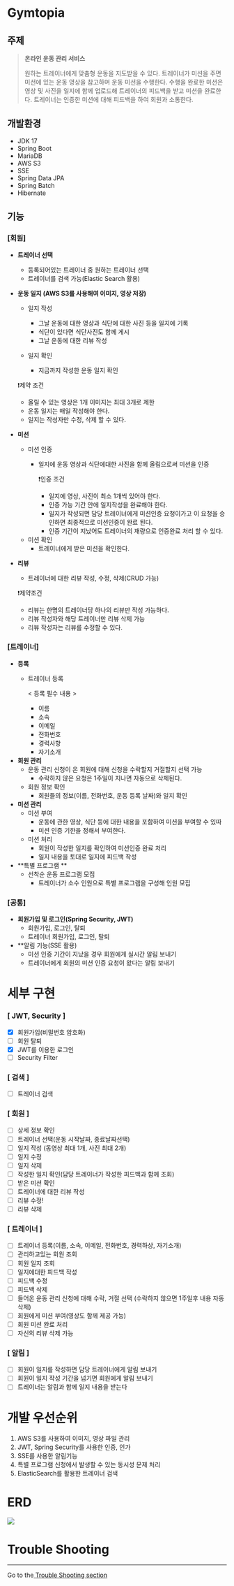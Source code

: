 # Gymtopia

## 주제

> **온라인 운동 관리 서비스**
>
> 원하는 트레이너에게 맞춤형 운동을 지도받을 수 있다.
> 트레이너가 미션을 주면 미션에 있는 운동 영상을 참고하며 운동 미션을 수행한다. 수행을 완료한 미션은 영상 및 사진을 일지에 함께 업로드해 트레이너의 피드백을 받고 미션을
> 완료한다.
> 트레이너는 인증한 미션에 대해 피드백을 하여 회원과 소통한다.

## 개발환경

- JDK 17
- Spring Boot
- MariaDB
- AWS S3
- SSE
- Spring Data JPA
- Spring Batch
- Hibernate

## 기능

### **[회원]**

- **트레이너 선택**

    - 등록되어있는 트레이너 중 원하는 트레이너 선택
    - 트레이너를 검색 가능(Elastic Search 활용)

- **운동 일지 (AWS S3를 사용해여 이미지, 영상 저장)**
    - 일지 작성
        - 그날 운동에 대한 영상과 식단에 대한 사진 등을 일지에 기록
        - 식단이 있다면 식단사진도 함께 게시
        - 그날 운동에 대한 리뷰 작성

    - 일지 확인
        - 지금까지 작성한 운동 일지 확인

  ❗️제약 조건

    - 올릴 수 있는 영상은 1개 이미지는 최대 3개로 제한
    - 운동 일지는 매일 작성해야 한다.
    - 일지는 작성자만 수정, 삭제 할 수 있다.
- **미션**

    - 미션 인증
        - 일지에 운동 영상과 식단에대한 사진을 함께 올림으로써 미션을 인증

          ❗인증 조건

            - 일지에 영상, 사진이 최소 1개씩 있어야 한다.
            - 인증 가능 기간 안에 일지작성을 완료해야 한다.
            - 일지가 작성되면 담당 트레이너에게 미션인증 요청이가고 이 요청을 승인하면 최종적으로 미션인증이 완료 된다.
            - 인증 기간이 지났어도 트레이너의 재량으로 인증완료 처리 할 수 있다.
    - 미션 확인
        - 트레이너에게 받은 미션을 확인한다.

- **리뷰**
    - 트레이너에 대한 리뷰 작성, 수정, 삭제(CRUD 가능)

  ❗제약조건

    - 리뷰는 한명의 트레이너당 하나의 리뷰만 작성 가능하다.
    - 리뷰 작성자와 해당 트레이너만 리뷰 삭제 가능
    - 리뷰 작성자는 리뷰를 수정할 수 있다.

### **[트레이너]**

- **등록**
    - 트레이너 등록

      < 등록 필수 내용 >
        - 이름
        - 소속
        - 이메일
        - 전화번호
        - 경력사항
        - 자기소개
- **회원 관리**
    - 운동 관리 신청이 온 회원에 대해 신청을 수락할지 거절할지 선택 가능
        - 수락하지 않은 요청은 1주일이 지나면 자동으로 삭제된다.
    - 회원 정보 확인
        - 회원들의 정보(이름, 전화번호, 운동 등록 날짜)와 일지 확인
- **미션 관리**
    - 미션 부여
        - 운동에 관한 영상, 식단 등에 대한 내용을 포함하여 미션을 부여할 수 있따
        - 미션 인증 기한을 정해서 부여한다.
    - 미션 처리
        - 회원이 작성한 일지를 확인하여 미션인증 완료 처리
        - 일지 내용을 토대로 일지에 피드백 작성
- **특별 프로그램 **
    - 선착순 운동 프로그램 모집
        - 트레이너가 소수 인원으로 특별 프로그램을 구성해 인원 모집

### **[공통]**

- **회원가입 및 로그인(Spring Security, JWT)**
    - 회원가입, 로그인, 탈퇴
    - 트레이너 회원가입, 로그인, 탈퇴
- **알림 기능(SSE 활용) 
    - 미션 인증 기간이 지났을 경우 회원에게 실시간 알림 보내기
    - 트레이너에게 회원의 미션 인증 요청이 왔다는 알림 보내기

# **세부 구현**

### [ JWT, Security ]

- [x] 회원가입(비밀번호 암호화)
- [ ] 회원 탈퇴
- [x] JWT를 이용한 로그인
- [ ] Security Filter

### [ 검색 ]

- [ ] 트레이너 검색

### [ 회원 ]

- [ ] 상세 정보 확인
- [ ] 트레이너 선택(운동 시작날짜, 종료날짜선택)
- [ ] 일지 작성 (동영상 최대 1개, 사진 최대 2개)
- [ ] 일지 수정
- [ ] 일지 삭제
- [ ] 작성한 일지 확인(담당 트레이너가 작성한 피드백과 함께 조회)
- [ ] 받은 미션 확인
- [ ] 트레이너에 대한 리뷰 작성
- [ ] 리뷰 수정!
- [ ] 리뷰 삭제

### [ 트레이너 ]

- [ ] 트레이너 등록(이름, 소속, 이메일, 전화번호, 경력하상, 자기소개)
- [ ] 관리하고있는 회원 조회
- [ ] 회원 일지 조회
- [ ] 일지에대한 피드백 작성
- [ ] 피드백 수정
- [ ] 피드백 삭제
- [ ] 들어온 운동 관리 신청에 대해 수락, 거절 선택 (수락하지 않으면 1주일후 내용 자동 삭제)
- [ ] 회원에게 미션 부여(영상도 함께 제공 가능)
- [ ] 회원 미션 완료 처리
- [ ] 자신의 리뷰 삭제 가능

### [ 알림 ]

- [ ] 회원이 일지를 작성하면 담당 트레이너에게 알림 보내기
- [ ] 회원이 일지 작성 기간을 넘기면 회원에게 알림 보내기
- [ ] 트레이너는 알림과 함께 일지 내용을 받는다

# 개발 우선순위
1. AWS S3를 사용하여 이미지, 영상 파일 관리
2. JWT, Spring Security를 사용한 인증, 인가
3. SSE를 사용한 알림기능
4. 특별 프로그램 신청에서 발생할 수 있는 동시성 문제 처리
5. ElasticSearch를 활용한 트레이너 검색

# ERD

<img src="Gymtopia_ERD.png">

# Trouble Shooting

---

Go to the<a href="https://steadfast-whippet-4c2.notion.site/Trouble-Shooting-2aaebb81ed424202b6a0be4b01eff723?pvs=4">
 Trouble Shooting section 
</a> 
